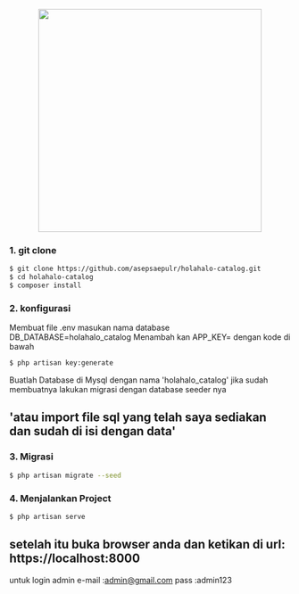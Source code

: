 <p align="center"><img src="https://res.cloudinary.com/dtfbvvkyp/image/upload/v1566331377/laravel-logolockup-cmyk-red.svg" width="400"></p>

### 1. git clone

```bash
$ git clone https://github.com/asepsaepulr/holahalo-catalog.git
$ cd holahalo-catalog
$ composer install
```
### 2. konfigurasi 

Membuat file .env masukan nama database DB_DATABASE=holahalo_catalog
Menambah kan APP_KEY= dengan kode di bawah

```bash
$ php artisan key:generate
```
Buatlah Database di Mysql dengan nama 'holahalo_catalog' 
jika sudah membuatnya lakukan migrasi dengan database seeder nya
## 'atau import file sql yang telah saya sediakan dan sudah di isi dengan data'

### 3. Migrasi

```bash
$ php artisan migrate --seed
```
### 4. Menjalankan Project

```bash
$ php artisan serve
```
## setelah itu buka browser anda dan ketikan di url: https://localhost:8000
untuk login admin
e-mail :admin@gmail.com
pass   :admin123
